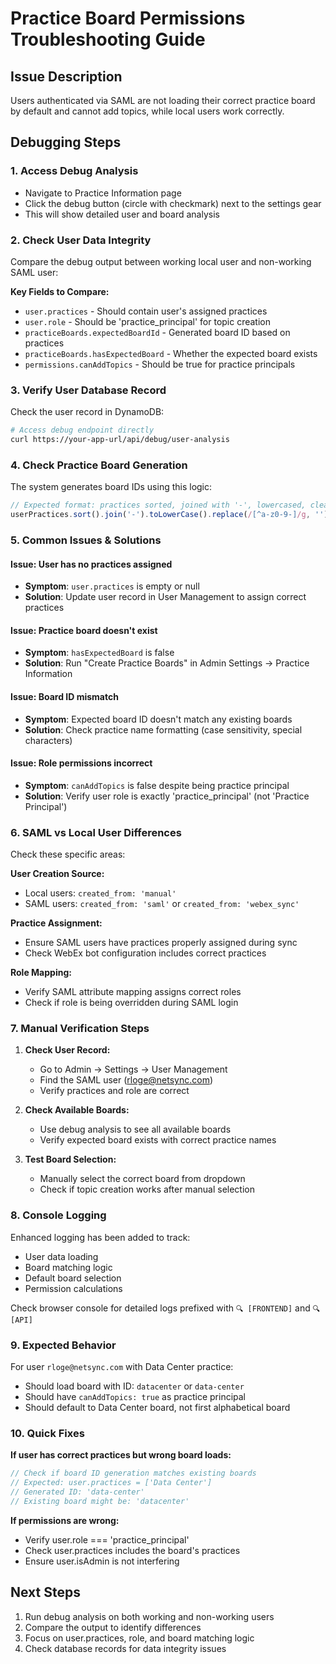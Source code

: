 # Practice Board Permissions Troubleshooting Guide

## Issue Description
Users authenticated via SAML are not loading their correct practice board by default and cannot add topics, while local users work correctly.

## Debugging Steps

### 1. **Access Debug Analysis**
- Navigate to Practice Information page
- Click the debug button (circle with checkmark) next to the settings gear
- This will show detailed user and board analysis

### 2. **Check User Data Integrity**
Compare the debug output between working local user and non-working SAML user:

**Key Fields to Compare:**
- `user.practices` - Should contain user's assigned practices
- `user.role` - Should be 'practice_principal' for topic creation
- `practiceBoards.expectedBoardId` - Generated board ID based on practices
- `practiceBoards.hasExpectedBoard` - Whether the expected board exists
- `permissions.canAddTopics` - Should be true for practice principals

### 3. **Verify User Database Record**
Check the user record in DynamoDB:
```bash
# Access debug endpoint directly
curl https://your-app-url/api/debug/user-analysis
```

### 4. **Check Practice Board Generation**
The system generates board IDs using this logic:
```javascript
// Expected format: practices sorted, joined with '-', lowercased, cleaned
userPractices.sort().join('-').toLowerCase().replace(/[^a-z0-9-]/g, '')
```

### 5. **Common Issues & Solutions**

#### **Issue: User has no practices assigned**
- **Symptom**: `user.practices` is empty or null
- **Solution**: Update user record in User Management to assign correct practices

#### **Issue: Practice board doesn't exist**
- **Symptom**: `hasExpectedBoard` is false
- **Solution**: Run "Create Practice Boards" in Admin Settings → Practice Information

#### **Issue: Board ID mismatch**
- **Symptom**: Expected board ID doesn't match any existing boards
- **Solution**: Check practice name formatting (case sensitivity, special characters)

#### **Issue: Role permissions incorrect**
- **Symptom**: `canAddTopics` is false despite being practice principal
- **Solution**: Verify user role is exactly 'practice_principal' (not 'Practice Principal')

### 6. **SAML vs Local User Differences**
Check these specific areas:

**User Creation Source:**
- Local users: `created_from: 'manual'`
- SAML users: `created_from: 'saml'` or `created_from: 'webex_sync'`

**Practice Assignment:**
- Ensure SAML users have practices properly assigned during sync
- Check WebEx bot configuration includes correct practices

**Role Mapping:**
- Verify SAML attribute mapping assigns correct roles
- Check if role is being overridden during SAML login

### 7. **Manual Verification Steps**

1. **Check User Record:**
   - Go to Admin → Settings → User Management
   - Find the SAML user (rloge@netsync.com)
   - Verify practices and role are correct

2. **Check Available Boards:**
   - Use debug analysis to see all available boards
   - Verify expected board exists with correct practice names

3. **Test Board Selection:**
   - Manually select the correct board from dropdown
   - Check if topic creation works after manual selection

### 8. **Console Logging**
Enhanced logging has been added to track:
- User data loading
- Board matching logic
- Default board selection
- Permission calculations

Check browser console for detailed logs prefixed with `🔍 [FRONTEND]` and `🔍 [API]`

### 9. **Expected Behavior**
For user `rloge@netsync.com` with Data Center practice:
- Should load board with ID: `datacenter` or `data-center`
- Should have `canAddTopics: true` as practice principal
- Should default to Data Center board, not first alphabetical board

### 10. **Quick Fixes**

**If user has correct practices but wrong board loads:**
```javascript
// Check if board ID generation matches existing boards
// Expected: user.practices = ['Data Center']
// Generated ID: 'data-center'
// Existing board might be: 'datacenter'
```

**If permissions are wrong:**
- Verify user.role === 'practice_principal'
- Check user.practices includes the board's practices
- Ensure user.isAdmin is not interfering

## Next Steps
1. Run debug analysis on both working and non-working users
2. Compare the output to identify differences
3. Focus on user.practices, role, and board matching logic
4. Check database records for data integrity issues